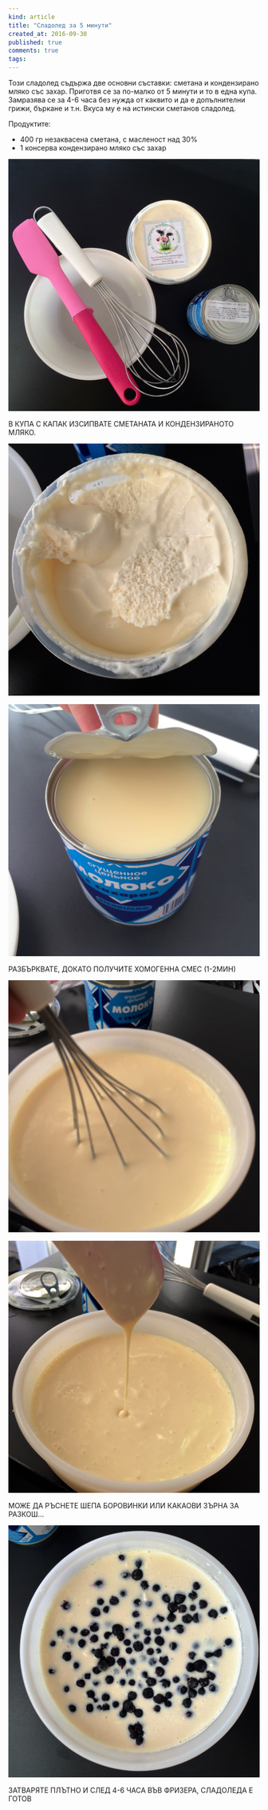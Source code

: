 ```yaml
---
kind: article
title: "Сладолед за 5 минути"
created_at: 2016-09-30
published: true
comments: true
tags:
---
```


Този сладолед съдържа две основни съставки: сметана и кондензирано мляко със захар.
Приготвя се за по-малко от 5 минути и то в една купа.
Замразява се за 4-6 часа без нужда от каквито и да е допълнителни грижи, бъркане и т.н.
Вкуса му е на истински сметанов сладолед.

Продуктите: <br />
* 400 гр незаквасена сметана, с масленост над 30%<br />
* 1 консерва кондензирано мляко със захар<br />


![сладолед1](/images/posts/icecream1.JPG)

В КУПА С КАПАК ИЗСИПВАТЕ СМЕТАНАТА И КОНДЕНЗИРАНОТО МЛЯКО. 

![сладолед2](/images/posts/icecream2.JPG)

![сладолед6](/images/posts/icecream6.jpg)

РАЗБЪРКВАТЕ, ДОКАТО ПОЛУЧИТЕ ХОМОГЕННА СМЕС (1-2МИН)

![сладолед3](/images/posts/icecream3.JPG)

![сладолед4](/images/posts/icecream4.JPG)

МОЖЕ ДА РЪСНЕТЕ ШЕПА БОРОВИНКИ ИЛИ КАКАОВИ ЗЪРНА ЗА РАЗКОШ...

![сладолед5](/images/posts/icecream5.JPG)

ЗАТВАРЯТЕ ПЛЪТНО И СЛЕД 4-6 ЧАСА ВЪВ ФРИЗЕРА, СЛАДОЛЕДА Е ГОТОВ





